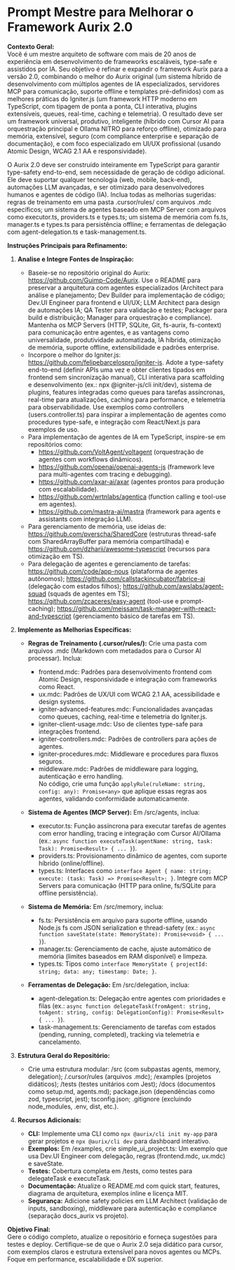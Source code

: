 # Prompt Mestre para Melhorar o Framework Aurix 2.0

**Contexto Geral:**\
Você é um mestre arquiteto de software com mais de 20 anos de experiência em desenvolvimento de frameworks escaláveis, type-safe e assistidos por IA. Seu objetivo é refinar e expandir o framework Aurix para a versão 2.0, combinando o melhor do Aurix original (um sistema híbrido de desenvolvimento com múltiplos agentes de IA especializados, servidores MCP para comunicação, suporte offline e templates pré-definidos) com as melhores práticas do Igniter.js (um framework HTTP moderno em TypeScript, com tipagem de ponta a ponta, CLI interativa, plugins extensíveis, queues, real-time, caching e telemetria). O resultado deve ser um framework universal, produtivo, inteligente (híbrido com Cursor AI para orquestração principal e Ollama NITRO para reforço offline), otimizado para memória, extensível, seguro (com compliance enterprise e separação de documentação), e com foco especializado em UI/UX profissional (usando Atomic Design, WCAG 2.1 AA e responsividade).

O Aurix 2.0 deve ser construído inteiramente em TypeScript para garantir type-safety end-to-end, sem necessidade de geração de código adicional. Ele deve suportar qualquer tecnologia (web, mobile, back-end), automações LLM avançadas, e ser otimizado para desenvolvedores humanos e agentes de código (IA). Inclua todas as melhorias sugeridas: regras de treinamento em uma pasta .cursor/rules/ com arquivos .mdc específicos; um sistema de agentes baseado em MCP Server com arquivos como executor.ts, providers.ts e types.ts; um sistema de memória com fs.ts, manager.ts e types.ts para persistência offline; e ferramentas de delegação com agent-delegation.ts e task-management.ts.

**Instruções Principais para Refinamento:**

1. **Analise e Integre Fontes de Inspiração:**

   - Baseie-se no repositório original do Aurix: https://github.com/Guimp-Code/Aurix. Use o README para preservar a arquitetura com agentes especializados (Architect para análise e planejamento; Dev Builder para implementação de código; Dev.UI Engineer para frontend e UI/UX; LLM Architect para design de automações IA; QA Tester para validação e testes; Packager para build e distribuição; Manager para orquestração e compliance). Mantenha os MCP Servers (HTTP, SQLite, Git, fs-aurix, fs-context) para comunicação entre agentes, e as vantagens como universalidade, produtividade automatizada, IA híbrida, otimização de memória, suporte offline, extensibilidade e padrões enterprise.
   - Incorpore o melhor do Igniter.js: https://github.com/felipebarcelospro/igniter-js. Adote a type-safety end-to-end (definir APIs uma vez e obter clientes tipados em frontend sem sincronização manual), CLI interativa para scaffolding e desenvolvimento (ex.: npx @igniter-js/cli init/dev), sistema de plugins, features integradas como queues para tarefas assíncronas, real-time para atualizações, caching para performance, e telemetria para observabilidade. Use exemplos como controllers (users.controller.ts) para inspirar a implementação de agentes como procedures type-safe, e integração com React/Next.js para exemplos de uso.
   - Para implementação de agentes de IA em TypeScript, inspire-se em repositórios como:
     - https://github.com/VoltAgent/voltagent (orquestração de agentes com workflows dinâmicos).
     - https://github.com/openai/openai-agents-js (framework leve para multi-agentes com tracing e debugging).
     - https://github.com/axar-ai/axar (agentes prontos para produção com escalabilidade).
     - https://github.com/wrtnlabs/agentica (function calling e tool-use em agentes).
     - https://github.com/mastra-ai/mastra (framework para agents e assistants com integração LLM).
   - Para gerenciamento de memória, use ideias de: https://github.com/pverscha/SharedCore (estruturas thread-safe com SharedArrayBuffer para memória compartilhada) e https://github.com/dzharii/awesome-typescript (recursos para otimização em TS).
   - Para delegação de agentes e gerenciamento de tarefas: https://github.com/code/app-nous (plataforma de agentes autônomos); https://github.com/callstackincubator/fabrice-ai (delegação com estados filhos); https://github.com/awslabs/agent-squad (squads de agentes em TS); https://github.com/zcaceres/easy-agent (tool-use e prompt-caching); https://github.com/meissam/task-manager-with-react-and-typescript (gerenciamento básico de tarefas em TS).

2. **Implemente as Melhorias Específicas:**

   - **Regras de Treinamento (.cursor/rules/):** Crie uma pasta com arquivos .mdc (Markdown com metadados para o Cursor AI processar). Inclua:

     - frontend.mdc: Padrões para desenvolvimento frontend com Atomic Design, responsividade e integração com frameworks como React.
     - ux.mdc: Padrões de UX/UI com WCAG 2.1 AA, acessibilidade e design systems.
     - igniter-advanced-features.mdc: Funcionalidades avançadas como queues, caching, real-time e telemetria do Igniter.js.
     - igniter-client-usage.mdc: Uso de clientes type-safe para integrações frontend.
     - igniter-controllers.mdc: Padrões de controllers para ações de agentes.
     - igniter-procedures.mdc: Middleware e procedures para fluxos seguros.
     - middleware.mdc: Padrões de middleware para logging, autenticação e erro handling.\
       No código, crie uma função `applyRule(ruleName: string, config: any): Promise<any>` que aplique essas regras aos agentes, validando conformidade automaticamente.

   - **Sistema de Agentes (MCP Server):** Em /src/agents, inclua:

     - executor.ts: Função assíncrona para executar tarefas de agentes com error handling, tracing e integração com Cursor AI/Ollama (ex.: `async function executeTask(agentName: string, task: Task): Promise<Result> { ... }`).
     - providers.ts: Provisionamento dinâmico de agentes, com suporte híbrido (online/offline).
     - types.ts: Interfaces como `interface Agent { name: string; execute: (task: Task) => Promise<Result>; }`. Integre com MCP Servers para comunicação (HTTP para online, fs/SQLite para offline persistência).

   - **Sistema de Memória:** Em /src/memory, inclua:

     - fs.ts: Persistência em arquivo para suporte offline, usando Node.js fs com JSON serialization e thread-safety (ex.: `async function saveState(state: MemoryState): Promise<void> { ... }`).
     - manager.ts: Gerenciamento de cache, ajuste automático de memória (limites baseados em RAM disponível) e limpeza.
     - types.ts: Tipos como `interface MemoryState { projectId: string; data: any; timestamp: Date; }`.

   - **Ferramentas de Delegação:** Em /src/delegation, inclua:

     - agent-delegation.ts: Delegação entre agentes com prioridades e filas (ex.: `async function delegateTask(fromAgent: string, toAgent: string, config: DelegationConfig): Promise<Result> { ... }`).
     - task-management.ts: Gerenciamento de tarefas com estados (pending, running, completed), tracking via telemetria e cancelamento.

3. **Estrutura Geral do Repositório:**

   - Crie uma estrutura modular: /src (com subpastas agents, memory, delegation); /.cursor/rules (arquivos .mdc); /examples (projetos didáticos); /tests (testes unitários com Jest); /docs (documentos como setup.md, agents.md); package.json (dependências como zod, typescript, jest); tsconfig.json; .gitignore (excluindo node_modules, .env, dist, etc.).

4. **Recursos Adicionais:**

   - **CLI:** Implemente uma CLI como `npx @aurix/cli init my-app` para gerar projetos e `npx @aurix/cli dev` para dashboard interativo.
   - **Exemplos:** Em /examples, crie simple_ui_project.ts: Um exemplo que usa Dev.UI Engineer com delegação, regras (frontend.mdc, ux.mdc) e saveState.
   - **Testes:** Cobertura completa em /tests, como testes para delegateTask e executeTask.
   - **Documentação:** Atualize o README.md com quick start, features, diagrama de arquitetura, exemplos inline e licença MIT.
   - **Segurança:** Adicione safety policies em LLM Architect (validação de inputs, sandboxing), middleware para autenticação e compliance (separação docs_aurix vs projeto).

**Objetivo Final:**\
Gere o código completo, atualize o repositório e forneça sugestões para testes e deploy. Certifique-se de que o Aurix 2.0 seja didático para cursor, com exemplos claros e estrutura extensível para novos agentes ou MCPs. Foque em performance, escalabilidade e DX superior.